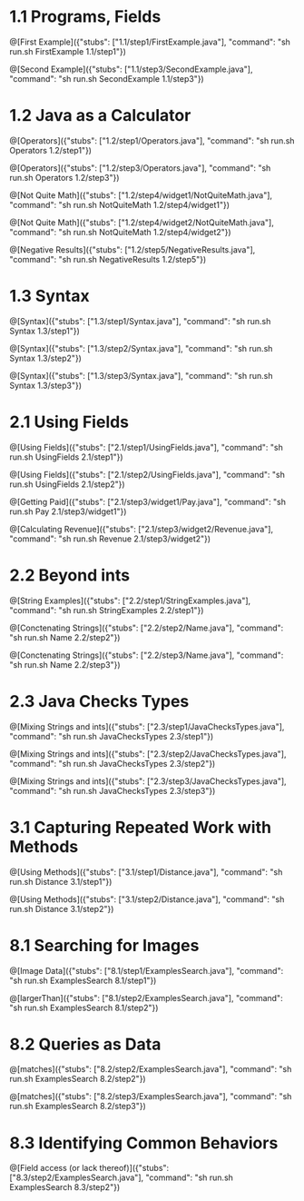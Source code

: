 # 1.1 Programs, Fields

@[First Example]({"stubs": ["1.1/step1/FirstExample.java"], "command": "sh run.sh FirstExample 1.1/step1"})

@[Second Example]({"stubs": ["1.1/step3/SecondExample.java"], "command": "sh run.sh SecondExample 1.1/step3"})

# 1.2 Java as a Calculator

@[Operators]({"stubs": ["1.2/step1/Operators.java"], "command": "sh run.sh Operators 1.2/step1"})

@[Operators]({"stubs": ["1.2/step3/Operators.java"], "command": "sh run.sh Operators 1.2/step3"})

@[Not Quite Math]({"stubs": ["1.2/step4/widget1/NotQuiteMath.java"], "command": "sh run.sh NotQuiteMath 1.2/step4/widget1"})

@[Not Quite Math]({"stubs": ["1.2/step4/widget2/NotQuiteMath.java"], "command": "sh run.sh NotQuiteMath 1.2/step4/widget2"})

@[Negative Results]({"stubs": ["1.2/step5/NegativeResults.java"], "command": "sh run.sh NegativeResults 1.2/step5"})

# 1.3 Syntax

@[Syntax]({"stubs": ["1.3/step1/Syntax.java"], "command": "sh run.sh Syntax 1.3/step1"})

@[Syntax]({"stubs": ["1.3/step2/Syntax.java"], "command": "sh run.sh Syntax 1.3/step2"})

@[Syntax]({"stubs": ["1.3/step3/Syntax.java"], "command": "sh run.sh Syntax 1.3/step3"})

# 2.1 Using Fields

@[Using Fields]({"stubs": ["2.1/step1/UsingFields.java"], "command": "sh run.sh UsingFields 2.1/step1"})

@[Using Fields]({"stubs": ["2.1/step2/UsingFields.java"], "command": "sh run.sh UsingFields 2.1/step2"})

@[Getting Paid]({"stubs": ["2.1/step3/widget1/Pay.java"], "command": "sh run.sh Pay 2.1/step3/widget1"})

@[Calculating Revenue]({"stubs": ["2.1/step3/widget2/Revenue.java"], "command": "sh run.sh Revenue 2.1/step3/widget2"})

# 2.2 Beyond ints

@[String Examples]({"stubs": ["2.2/step1/StringExamples.java"], "command": "sh run.sh StringExamples 2.2/step1"})

@[Conctenating Strings]({"stubs": ["2.2/step2/Name.java"], "command": "sh run.sh Name 2.2/step2"})

@[Conctenating Strings]({"stubs": ["2.2/step3/Name.java"], "command": "sh run.sh Name 2.2/step3"})

# 2.3 Java Checks Types

@[Mixing Strings and ints]({"stubs": ["2.3/step1/JavaChecksTypes.java"], "command": "sh run.sh JavaChecksTypes 2.3/step1"})

@[Mixing Strings and ints]({"stubs": ["2.3/step2/JavaChecksTypes.java"], "command": "sh run.sh JavaChecksTypes 2.3/step2"})

@[Mixing Strings and ints]({"stubs": ["2.3/step3/JavaChecksTypes.java"], "command": "sh run.sh JavaChecksTypes 2.3/step3"})

# 3.1 Capturing Repeated Work with Methods

@[Using Methods]({"stubs": ["3.1/step1/Distance.java"], "command": "sh run.sh Distance 3.1/step1"})

@[Using Methods]({"stubs": ["3.1/step2/Distance.java"], "command": "sh run.sh Distance 3.1/step2"})

# 8.1 Searching for Images

@[Image Data]({"stubs": ["8.1/step1/ExamplesSearch.java"], "command": "sh run.sh ExamplesSearch 8.1/step1"})

@[largerThan]({"stubs": ["8.1/step2/ExamplesSearch.java"], "command": "sh run.sh ExamplesSearch 8.1/step2"})

# 8.2 Queries as Data

@[matches]({"stubs": ["8.2/step2/ExamplesSearch.java"], "command": "sh run.sh ExamplesSearch 8.2/step2"})

@[matches]({"stubs": ["8.2/step3/ExamplesSearch.java"], "command": "sh run.sh ExamplesSearch 8.2/step3"})

# 8.3 Identifying Common Behaviors

@[Field access (or lack thereof)]({"stubs": ["8.3/step2/ExamplesSearch.java"], "command": "sh run.sh ExamplesSearch 8.3/step2"})

